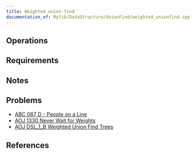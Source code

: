 ```yaml
---
title: Weighted union-find
documentation_of: Mylib/DataStructure/UnionFind/weighted_unionfind.cpp
---
```


## Operations

## Requirements

## Notes

## Problems

- [ABC 087 D - People on a Line](https://atcoder.jp/contests/abc087/tasks/arc090_b)
- [AOJ 1330 Never Wait for Weights](http://judge.u-aizu.ac.jp/onlinejudge/description.jsp?id=1330)
- [AOJ DSL_1_B Weighted Union Find Trees](http://judge.u-aizu.ac.jp/onlinejudge/description.jsp?id=DSL_1_B)

## References
